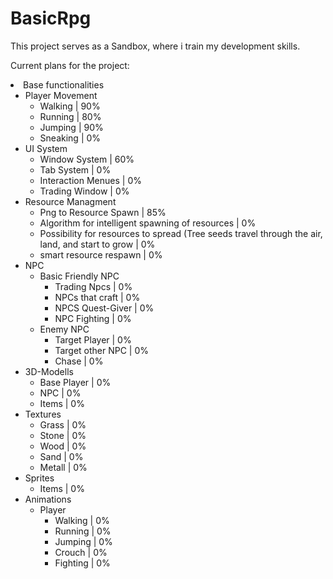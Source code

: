 # BasicRpg
 
 
 This project serves as a Sandbox, where i train my development skills.
 
 Current plans for the project:
 



<li>
  Base functionalities
  <ul>
    <li>
      Player Movement
      <ul>
        <li>Walking | 90%</li>
        <li>Running | 80%</li>
        <li>Jumping | 90%</li>
        <li>Sneaking | 0%</li>
      </ul>
    </li>
    <li>
      UI System
      <ul>
        <li>Window System | 60%</li>
        <li>Tab System | 0%</li>
        <li>Interaction Menues | 0%</li>
        <li>Trading Window | 0%</li>
      </ul>
    </li>
    <li>
      Resource Managment
      <ul>
        <li>Png to Resource Spawn | 85%</li>
        <li>Algorithm for intelligent spawning of resources | 0%</li>
        <li>
          Possibility for resources to spread (Tree seeds travel through the
          air, land, and start to grow | 0%
        </li>
        <li>smart resource respawn | 0%</li>
      </ul>
    </li>
    <li>
      NPC
      <ul>
        <li>
          Basic Friendly NPC
          <ul>
            <li>Trading Npcs | 0%</li>
            <li>NPCs that craft | 0%</li>
            <li>NPCS Quest-Giver | 0%</li>
            <li>NPC Fighting | 0%</li>
          </ul>
        </li>
        <li>
          Enemy NPC
          <ul>
            <li>Target Player | 0%</li>
            <li>Target other NPC | 0%</li>
            <li>Chase | 0%</li>
          </ul>
        </li>
      </ul>
    </li>
    <li>
      3D-Modells
      <ul>
        <li>Base Player | 0%</li>
        <li>NPC | 0%</li>
        <li>Items | 0%</li>
      </ul>
    </li>
    <li>
      Textures
      <ul>
        <li>Grass | 0%</li>
        <li>Stone | 0%</li>
        <li>Wood | 0%</li>
        <li>Sand | 0%</li>
        <li>Metall | 0%</li>
      </ul>
    </li>
    <li>
      Sprites
      <ul>
        <li>Items | 0%</li>
      </ul>
    </li>
    <li>
      Animations
      <ul>
        <li>
          Player
          <ul>
            <li>Walking | 0%</li>
            <li>Running | 0%</li>
            <li>Jumping | 0%</li>
            <li>Crouch | 0%</li>
            <li>Fighting | 0%</li>
          </ul>
        </li>
      </ul>
    </li>
  </ul>
</li>
